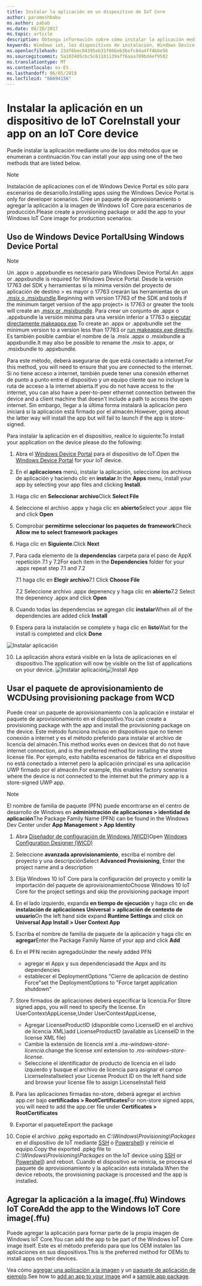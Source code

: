 ```yaml
---
title: Instalar la aplicación en un dispositivo de IoT Core
author: parameshbabu
ms.author: pabab
ms.date: 08/28/2017
ms.topic: article
description: Obtenga información sobre cómo instalar la aplicación mediante el Windows Device Portal o como parte del IoT core la imagen.
keywords: Windows iot, los dispositivos de instalación, Windows Device Portal, aplicación
ms.openlocfilehash: 23df6bec04395eb31f066eb3befc84a4ff4bbe56
ms.sourcegitcommit: 5a103405cbc5c61101139aff6aaa709bd4ef9582
ms.translationtype: MT
ms.contentlocale: es-ES
ms.lasthandoff: 06/05/2019
ms.locfileid: "66694156"
---
```

# <a name="install-your-app-on-an-iot-core-device"></a><span data-ttu-id="09aa9-104">Instalar la aplicación en un dispositivo de IoT Core</span><span class="sxs-lookup"><span data-stu-id="09aa9-104">Install your app on an IoT Core device</span></span>
<span data-ttu-id="09aa9-105">Puede instalar la aplicación mediante uno de los dos métodos que se enumeran a continuación.</span><span class="sxs-lookup"><span data-stu-id="09aa9-105">You can install your app using one of the two methods that are listed below.</span></span>

> [!NOTE]
> <span data-ttu-id="09aa9-106">Instalación de aplicaciones con el de Windows Device Portal es sólo para escenarios de desarrollo.</span><span class="sxs-lookup"><span data-stu-id="09aa9-106">Installing apps using the Windows Device Portal is only for developer scenarios.</span></span>
> <span data-ttu-id="09aa9-107">Cree un paquete de aprovisionamiento o agregar la aplicación a la imagen de Windows IoT Core para escenarios de producción.</span><span class="sxs-lookup"><span data-stu-id="09aa9-107">Please create a provisioning package or add the app to your Windows IoT Core image for production scenarios.</span></span>

## <a name="using-windows-device-portal"></a><span data-ttu-id="09aa9-108">Uso de Windows Device Portal</span><span class="sxs-lookup"><span data-stu-id="09aa9-108">Using Windows Device Portal</span></span>

> [!NOTE]
> <span data-ttu-id="09aa9-109">Un .appx o .appxbundle es necesario para Windows Device Portal.</span><span class="sxs-lookup"><span data-stu-id="09aa9-109">An .appx or .appxbundle is required for Windows Device Portal.</span></span> <span data-ttu-id="09aa9-110">Desde la versión 17763 del SDK y herramientas si la mínima versión del proyecto de aplicación de destino > es mayor o 17763 crearán las herramientas de un [.msix o .msixbundle](https://developercommunity.visualstudio.com/content/problem/391934/makeappx-now-creates-msix-files-instead-of-appx.html).</span><span class="sxs-lookup"><span data-stu-id="09aa9-110">Beginning with version 17763 of the SDK and tools if the minimum target version of the app project> is 17763 or greater the tools will create an [.msix or .msixbundle](https://developercommunity.visualstudio.com/content/problem/391934/makeappx-now-creates-msix-files-instead-of-appx.html).</span></span>
> <span data-ttu-id="09aa9-111">Para crear un conjunto de .appx o .appxbundle la versión mínima para una versión inferior a 17763 o [ejecutar directamente makeappx.exe](https://docs.microsoft.com/en-us/windows/desktop/appxpkg/make-appx-package--makeappx-exe-#command-line-syntax).</span><span class="sxs-lookup"><span data-stu-id="09aa9-111">To create an .appx or .appxbundle set the minimum version to a version less than 17763 or [run makeappx.exe directly](https://docs.microsoft.com/en-us/windows/desktop/appxpkg/make-appx-package--makeappx-exe-#command-line-syntax).</span></span> <span data-ttu-id="09aa9-112">Es también posible cambiar el nombre de la .msix .appx o .msixbundle a appxbundle.</span><span class="sxs-lookup"><span data-stu-id="09aa9-112">It may also be possible to rename the .msix to .appx, or .msixbundle to .appxbundle.</span></span>

<span data-ttu-id="09aa9-113">Para este método, deberá asegurarse de que está conectado a internet.</span><span class="sxs-lookup"><span data-stu-id="09aa9-113">For this method, you will need to ensure that you are connected to the internet.</span></span> <span data-ttu-id="09aa9-114">Si no tiene acceso a internet, también puede tener una conexión ethernet de punto a punto entre el dispositivo y un equipo cliente que no incluye la ruta de acceso a la internet abierta.</span><span class="sxs-lookup"><span data-stu-id="09aa9-114">If you do not have access to the internet, you can also have a peer-to-peer ethernet connection between the device and a client machine that doesn't include a path to access the open internet.</span></span> <span data-ttu-id="09aa9-115">Sin embargo, llegar a la última forma instalará la aplicación pero iniciará si la aplicación está firmado por el almacén.</span><span class="sxs-lookup"><span data-stu-id="09aa9-115">However, going about the latter way will install the app but will fail to launch if the app is store-signed.</span></span>

<span data-ttu-id="09aa9-116">Para instalar la aplicación en el dispositivo, realice lo siguiente:</span><span class="sxs-lookup"><span data-stu-id="09aa9-116">To install your application on the device please do the following:</span></span>

1. <span data-ttu-id="09aa9-117">Abra el [Windows Device Portal](https://docs.microsoft.com/windows/iot-core/manage-your-device/deviceportal) para el dispositivo de IoT.</span><span class="sxs-lookup"><span data-stu-id="09aa9-117">Open the [Windows Device Portal](https://docs.microsoft.com/windows/iot-core/manage-your-device/deviceportal) for your IoT device.</span></span>

2. <span data-ttu-id="09aa9-118">En el **aplicaciones** menú, instalar la aplicación, seleccione los archivos de aplicación y haciendo clic en **instalar**.</span><span class="sxs-lookup"><span data-stu-id="09aa9-118">In the **Apps** menu, install your app by selecting your app files and clicking **Install**.</span></span>

3. <span data-ttu-id="09aa9-119">Haga clic en **Seleccionar archivo**</span><span class="sxs-lookup"><span data-stu-id="09aa9-119">Click **Select File**</span></span>

4. <span data-ttu-id="09aa9-120">Seleccione el archivo .appx y haga clic en **abierto**</span><span class="sxs-lookup"><span data-stu-id="09aa9-120">Select your .appx file and click **Open**</span></span>

5. <span data-ttu-id="09aa9-121">Comprobar **permitirme seleccionar los paquetes de framework**</span><span class="sxs-lookup"><span data-stu-id="09aa9-121">Check **Allow me to select framework packages**</span></span>

6. <span data-ttu-id="09aa9-122">Haga clic en **Siguiente**.</span><span class="sxs-lookup"><span data-stu-id="09aa9-122">Click **Next**</span></span>

7. <span data-ttu-id="09aa9-123">Para cada elemento de la **dependencias** carpeta para el paso de AppX repetición 7.1 y 7.2</span><span class="sxs-lookup"><span data-stu-id="09aa9-123">For each item in the **Dependencies** folder for your .appx repeat step 7.1 and 7.2</span></span>

    <span data-ttu-id="09aa9-124">7.1 haga clic en **Elegir archivo**</span><span class="sxs-lookup"><span data-stu-id="09aa9-124">7.1 Click **Choose File**</span></span>

    <span data-ttu-id="09aa9-125">7.2 Seleccione archivo .appx depenency y haga clic en **abierto**</span><span class="sxs-lookup"><span data-stu-id="09aa9-125">7.2 Select the depenency .appx and click **Open**</span></span>

8. <span data-ttu-id="09aa9-126">Cuando todas las dependencias se agregan clic **instalar**</span><span class="sxs-lookup"><span data-stu-id="09aa9-126">When all of the dependencies are added click **Install**</span></span>

9. <span data-ttu-id="09aa9-127">Espera para la instalación se complete y haga clic en **listo**</span><span class="sxs-lookup"><span data-stu-id="09aa9-127">Wait for the install is completed and click **Done**</span></span>

 ![Instalar aplicación](../media/AppInstaller/install-app.gif)

10. <span data-ttu-id="09aa9-129">La aplicación ahora estará visible en la lista de aplicaciones en el dispositivo.</span><span class="sxs-lookup"><span data-stu-id="09aa9-129">The application will now be visible on the list of applications on your device.</span></span>
 <span data-ttu-id="09aa9-130">![Instalar aplicación](../media/AppInstaller/install-app.gif)</span><span class="sxs-lookup"><span data-stu-id="09aa9-130">![Install App](../media/AppInstaller/install-app.gif)</span></span>


## <a name="using-provisioning-package-from-wcd"></a><span data-ttu-id="09aa9-131">Usar el paquete de aprovisionamiento de WCD</span><span class="sxs-lookup"><span data-stu-id="09aa9-131">Using provisioning package from WCD</span></span>
<span data-ttu-id="09aa9-132">Puede crear un paquete de aprovisionamiento con la aplicación e instalar el paquete de aprovisionamiento en el dispositivo.</span><span class="sxs-lookup"><span data-stu-id="09aa9-132">You can create a provisioning package with the app and install the provisioning package on the device.</span></span> <span data-ttu-id="09aa9-133">Este método funciona incluso en dispositivos que no tienen conexión a internet y es el método preferido para instalar el archivo de licencia del almacén.</span><span class="sxs-lookup"><span data-stu-id="09aa9-133">This method works even on devices that do not have internet connection, and is the preferred method for installing the store license file.</span></span> <span data-ttu-id="09aa9-134">Por ejemplo, esto habilita escenarios de fábrica en el dispositivo no está conectado a internet pero la aplicación principal es una aplicación UWP firmado por el almacén.</span><span class="sxs-lookup"><span data-stu-id="09aa9-134">For example, this enables factory scenarios where the device is not connected to the internet but the primary app is a store-signed UWP app.</span></span>

> [!NOTE]
> <span data-ttu-id="09aa9-135">El nombre de familia de paquete (PFN) puede encontrarse en el centro de desarrollo de Windows en **administración de aplicaciones > identidad de aplicación**</span><span class="sxs-lookup"><span data-stu-id="09aa9-135">The Package Family Name (PFN) can be found in the Windows Dev Center under **App Management > App Identity**</span></span>

1. <span data-ttu-id="09aa9-136">Abra [Diseñador de configuración de Windows (WICD)](https://docs.microsoft.com/windows/configuration/provisioning-packages/provisioning-install-icd)</span><span class="sxs-lookup"><span data-stu-id="09aa9-136">Open [Windows Configuration Designer (WICD)](https://docs.microsoft.com/windows/configuration/provisioning-packages/provisioning-install-icd)</span></span>

2. <span data-ttu-id="09aa9-137">Seleccione **avanzada aprovisionamiento**, escriba el nombre del proyecto y una descripción</span><span class="sxs-lookup"><span data-stu-id="09aa9-137">Select **Advanced Provisioning**, Enter the project name and a description</span></span>

3. <span data-ttu-id="09aa9-138">Elija Windows 10 IoT Core para la configuración del proyecto y omitir la importación del paquete de aprovisionamiento</span><span class="sxs-lookup"><span data-stu-id="09aa9-138">Choose Windows 10 IoT Core for the project settings and skip the provisioning package import</span></span>

4. <span data-ttu-id="09aa9-139">En el lado izquierdo, expanda **en tiempo de ejecución** y haga clic en **de instalación de aplicaciones Universal > aplicación de contexto de usuario**</span><span class="sxs-lookup"><span data-stu-id="09aa9-139">On the left hand side expand **Runtime Settings** and click on **Universal App Install > User Context App**</span></span>

5. <span data-ttu-id="09aa9-140">Escriba el nombre de familia de paquete de la aplicación y haga clic en **agregar**</span><span class="sxs-lookup"><span data-stu-id="09aa9-140">Enter the Package Family Name of your app and click **Add**</span></span>

6. <span data-ttu-id="09aa9-141">En el PFN recién agregado</span><span class="sxs-lookup"><span data-stu-id="09aa9-141">Under the newly added PFN</span></span>
    - <span data-ttu-id="09aa9-142">agregar el Appx y sus dependencias</span><span class="sxs-lookup"><span data-stu-id="09aa9-142">add the Appx and its dependencies</span></span>
    - <span data-ttu-id="09aa9-143">establecer el DeploymentOptions "Cierre de aplicación de destino Force"</span><span class="sxs-lookup"><span data-stu-id="09aa9-143">set the DeploymentOptions to "Force target application shutdown"</span></span>

7. <span data-ttu-id="09aa9-144">Store firmados de aplicaciones deberá especificar la licencia.</span><span class="sxs-lookup"><span data-stu-id="09aa9-144">For Store signed apps, you will need to specify the license.</span></span> <span data-ttu-id="09aa9-145">En UserContextAppLicense,</span><span class="sxs-lookup"><span data-stu-id="09aa9-145">Under UserContextAppLicense,</span></span>
    - <span data-ttu-id="09aa9-146">Agregar LicenseProductID (disponible como LicenseID en el archivo de licencia XML)</span><span class="sxs-lookup"><span data-stu-id="09aa9-146">add LicenseProductID (available as LicenseID in the license XML file)</span></span>
    - <span data-ttu-id="09aa9-147">Cambie la extensión de licencia xml a *.ms-windows-store-licencia*.</span><span class="sxs-lookup"><span data-stu-id="09aa9-147">change the license xml extension to *.ms-windows-store-license*.</span></span>
    - <span data-ttu-id="09aa9-148">Seleccione el identificador de producto de licencia en el lado izquierdo y busque el archivo de licencia para asignar el campo LicenseInstall</span><span class="sxs-lookup"><span data-stu-id="09aa9-148">select your License Product ID on the left hand side and browse your license file to assign LicenseInstall field</span></span>

8. <span data-ttu-id="09aa9-149">Para las aplicaciones firmadas no-store, deberá agregar el archivo app.cer bajo **certificados > RootCertificates**</span><span class="sxs-lookup"><span data-stu-id="09aa9-149">For non-store signed apps, you will need to add the app.cer file under **Certificates > RootCertificates**</span></span> 

9. <span data-ttu-id="09aa9-150">Exportar el paquete</span><span class="sxs-lookup"><span data-stu-id="09aa9-150">Export the package</span></span>

10. <span data-ttu-id="09aa9-151">Copie el archivo .ppkg exportado en _C:\Windows\Provisioning\Packages_ en el dispositivo de IoT mediante [SSH](../connect-your-device/SSH.md) o [Powershell](../connect-your-device/powershell.md)) y reinicie el equipo.</span><span class="sxs-lookup"><span data-stu-id="09aa9-151">Copy the exported .ppkg file to _C:\Windows\Provisioning\Packages_ on the IoT device using [SSH](../connect-your-device/SSH.md) or [Powershell](../connect-your-device/powershell.md)) and reboot.</span></span> <span data-ttu-id="09aa9-152">Cuando el dispositivo se reinicia, se procesa el paquete de aprovisionamiento y la aplicación está instalada.</span><span class="sxs-lookup"><span data-stu-id="09aa9-152">When the device reboots, the provisioning package is processed and the app is installed.</span></span>


## <a name="add-the-app-to-the-windows-iot-core-imageffu"></a><span data-ttu-id="09aa9-153">Agregar la aplicación a la image(.ffu) Windows IoT Core</span><span class="sxs-lookup"><span data-stu-id="09aa9-153">Add the app to the Windows IoT Core image(.ffu)</span></span>
<span data-ttu-id="09aa9-154">Puede agregar la aplicación para formar parte de la propia imagen de Windows IoT Core.</span><span class="sxs-lookup"><span data-stu-id="09aa9-154">You can add the app to be part of the Windows IoT Core image itself.</span></span>
<span data-ttu-id="09aa9-155">Este es el método preferido para que los OEM instalen las aplicaciones en sus dispositivos.</span><span class="sxs-lookup"><span data-stu-id="09aa9-155">This is the preferred method for OEMs to install apps on their devices.</span></span>

<span data-ttu-id="09aa9-156">Vea cómo [agregar una aplicación a la imagen](https://docs.microsoft.com/windows-hardware/manufacture/iot/deploy-your-app-with-a-standard-board) y un [paquete de aplicación de ejemplo](https://github.com/ms-iot/iot-adk-addonkit/tree/master/Workspace/Source-arm/Packages/Appx.IoTCoreDefaultApp).</span><span class="sxs-lookup"><span data-stu-id="09aa9-156">See how to [add an app to your image](https://docs.microsoft.com/windows-hardware/manufacture/iot/deploy-your-app-with-a-standard-board) and a [sample app package](https://github.com/ms-iot/iot-adk-addonkit/tree/master/Workspace/Source-arm/Packages/Appx.IoTCoreDefaultApp).</span></span>
